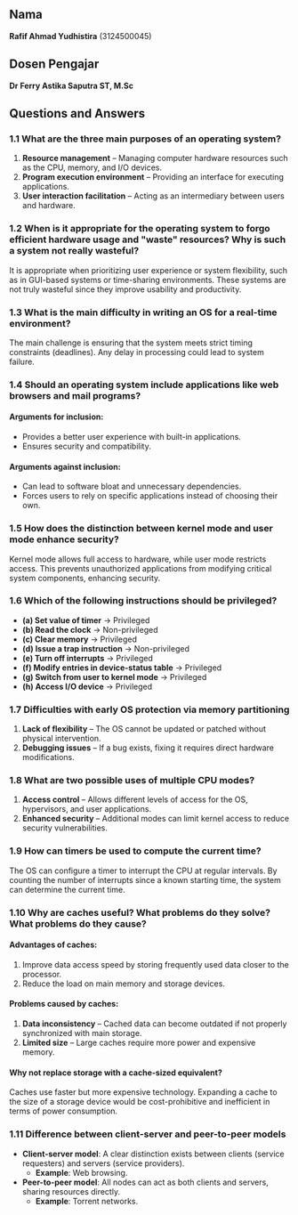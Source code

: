 ## Nama
**Rafif Ahmad Yudhistira** (3124500045)

## Dosen Pengajar
**Dr Ferry Astika Saputra ST, M.Sc**

## Questions and Answers

### 1.1 What are the three main purposes of an operating system?
1. **Resource management** – Managing computer hardware resources such as the CPU, memory, and I/O devices.  
2. **Program execution environment** – Providing an interface for executing applications.  
3. **User interaction facilitation** – Acting as an intermediary between users and hardware.  

### 1.2 When is it appropriate for the operating system to forgo efficient hardware usage and "waste" resources? Why is such a system not really wasteful?
It is appropriate when prioritizing user experience or system flexibility, such as in GUI-based systems or time-sharing environments. These systems are not truly wasteful since they improve usability and productivity.  

### 1.3 What is the main difficulty in writing an OS for a real-time environment?
The main challenge is ensuring that the system meets strict timing constraints (deadlines). Any delay in processing could lead to system failure.  

### 1.4 Should an operating system include applications like web browsers and mail programs?
#### **Arguments for inclusion:**
- Provides a better user experience with built-in applications.  
- Ensures security and compatibility.  

#### **Arguments against inclusion:**
- Can lead to software bloat and unnecessary dependencies.  
- Forces users to rely on specific applications instead of choosing their own.  

### 1.5 How does the distinction between kernel mode and user mode enhance security?
Kernel mode allows full access to hardware, while user mode restricts access. This prevents unauthorized applications from modifying critical system components, enhancing security.  

### 1.6 Which of the following instructions should be privileged?
- **(a) Set value of timer** -> Privileged  
- **(b) Read the clock** -> Non-privileged  
- **(c) Clear memory** -> Privileged  
- **(d) Issue a trap instruction** -> Non-privileged  
- **(e) Turn off interrupts** -> Privileged  
- **(f) Modify entries in device-status table** -> Privileged  
- **(g) Switch from user to kernel mode** -> Privileged  
- **(h) Access I/O device** -> Privileged  

### 1.7 Difficulties with early OS protection via memory partitioning
1. **Lack of flexibility** – The OS cannot be updated or patched without physical intervention.  
2. **Debugging issues** – If a bug exists, fixing it requires direct hardware modifications.  

### 1.8 What are two possible uses of multiple CPU modes?
1. **Access control** – Allows different levels of access for the OS, hypervisors, and user applications.  
2. **Enhanced security** – Additional modes can limit kernel access to reduce security vulnerabilities.  

### 1.9 How can timers be used to compute the current time?
The OS can configure a timer to interrupt the CPU at regular intervals. By counting the number of interrupts since a known starting time, the system can determine the current time.  

### 1.10 Why are caches useful? What problems do they solve? What problems do they cause?
#### **Advantages of caches:**  
1. Improve data access speed by storing frequently used data closer to the processor.  
2. Reduce the load on main memory and storage devices.  

#### **Problems caused by caches:**  
1. **Data inconsistency** – Cached data can become outdated if not properly synchronized with main storage.  
2. **Limited size** – Large caches require more power and expensive memory.  

#### **Why not replace storage with a cache-sized equivalent?**  
Caches use faster but more expensive technology. Expanding a cache to the size of a storage device would be cost-prohibitive and inefficient in terms of power consumption.  

### 1.11 Difference between client-server and peer-to-peer models
- **Client-server model**: A clear distinction exists between clients (service requesters) and servers (service providers).  
  - **Example**: Web browsing.  
- **Peer-to-peer model**: All nodes can act as both clients and servers, sharing resources directly.  
  - **Example**: Torrent networks.  
